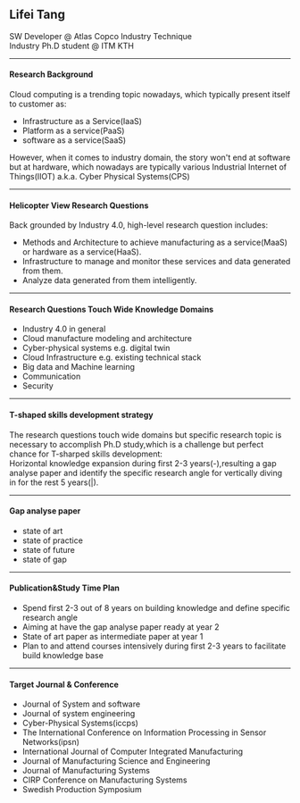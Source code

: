 ## Lifei Tang  
SW Developer @ Atlas Copco Industry Technique  
Industry Ph.D student @ ITM KTH

---

#### Research Background

Cloud computing is a trending topic nowadays, which typically present itself to customer as:
 * Infrastructure as a Service(IaaS)
 * Platform as a service(PaaS)
 * software as a service(SaaS) 

However, when it comes to industry domain, the story won't end at software but at hardware, which nowadays are typically various Industrial Internet of Things(IIOT) a.k.a. Cyber Physical Systems(CPS) 

---

#### Helicopter View Research Questions
Back grounded by Industry 4.0, high-level research question includes: 
 * Methods and Architecture to achieve manufacturing as a service(MaaS) or hardware as a service(HaaS).
 * Infrastructure to manage and monitor these services and data generated from them. 
 * Analyze data generated from them intelligently.

---

#### Research Questions Touch Wide Knowledge Domains
* Industry 4.0 in general
* Cloud manufacture modeling and architecture
* Cyber-physical systems e.g. digital twin
* Cloud Infrastructure e.g. existing technical stack
* Big data and Machine learning 
* Communication 
* Security

---

#### T-shaped skills development strategy
The research questions touch wide domains but specific research topic is necessary to accomplish Ph.D study,which is a challenge but perfect chance for T-sharped skills development:  
Horizontal knowledge expansion during first 2-3 years(-),resulting a gap analyse paper and identify the specific research angle for vertically diving in for the rest 5 years(|).

---

#### Gap analyse paper 
 * state of art
 * state of practice
 * state of future
 * state of gap

---

#### Publication&Study Time Plan
 * Spend first 2-3 out of 8 years on building knowledge and define specific research angle
 * Aiming at have the gap analyse paper ready at year 2
 * State of art paper as intermediate paper at year 1
 * Plan to and attend courses intensively during first 2-3 years to facilitate build knowledge base 

---

#### Target Journal & Conference
* Journal of System and software
* Journal of system engineering
* Cyber-Physical Systems(iccps)
* The International Conference on Information Processing in Sensor Networks(ipsn)
* International Journal of Computer Integrated Manufacturing
* Journal of Manufacturing Science and Engineering
* Journal of Manufacturing Systems
* CIRP Conference on Manufacturing Systems
* Swedish Production Symposium  
